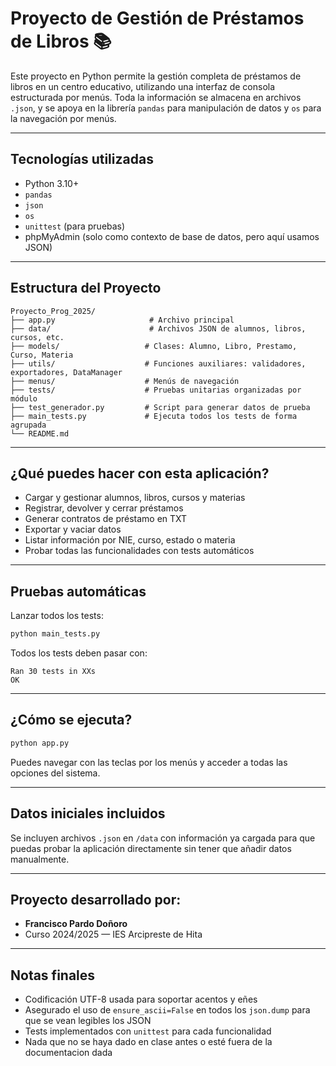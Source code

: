 # Proyecto de Gestión de Préstamos de Libros 📚

Este proyecto en Python permite la gestión completa de préstamos de libros en un centro educativo, utilizando una interfaz de consola estructurada por menús. Toda la información se almacena en archivos `.json`, y se apoya en la librería `pandas` para manipulación de datos y `os` para la navegación por menús.

---

## Tecnologías utilizadas

- Python 3.10+
- `pandas`
- `json`
- `os`
- `unittest` (para pruebas)
- phpMyAdmin (solo como contexto de base de datos, pero aquí usamos JSON)

---

## Estructura del Proyecto

```
Proyecto_Prog_2025/
├── app.py                     # Archivo principal
├── data/                      # Archivos JSON de alumnos, libros, cursos, etc.
├── models/                   # Clases: Alumno, Libro, Prestamo, Curso, Materia
├── utils/                    # Funciones auxiliares: validadores, exportadores, DataManager
├── menus/                    # Menús de navegación
├── tests/                    # Pruebas unitarias organizadas por módulo
├── test_generador.py         # Script para generar datos de prueba
├── main_tests.py             # Ejecuta todos los tests de forma agrupada
└── README.md
```

---

## ¿Qué puedes hacer con esta aplicación?

- Cargar y gestionar alumnos, libros, cursos y materias
- Registrar, devolver y cerrar préstamos
- Generar contratos de préstamo en TXT
- Exportar y vaciar datos
- Listar información por NIE, curso, estado o materia
- Probar todas las funcionalidades con tests automáticos

---

## Pruebas automáticas

Lanzar todos los tests:

```bash
python main_tests.py
```

Todos los tests deben pasar con:

```
Ran 30 tests in XXs
OK
```

---

##  ¿Cómo se ejecuta?

```bash
python app.py
```

Puedes navegar con las teclas por los menús y acceder a todas las opciones del sistema.

---

##  Datos iniciales incluidos

Se incluyen archivos `.json` en `/data` con información ya cargada para que puedas probar la aplicación directamente sin tener que añadir datos manualmente.

---

##  Proyecto desarrollado por:

- **Francisco Pardo Doñoro**
- Curso 2024/2025 — IES Arcipreste de Hita

---

## Notas finales

- Codificación UTF-8 usada para soportar acentos y eñes
- Asegurado el uso de `ensure_ascii=False` en todos los `json.dump` para que se vean legibles los JSON
- Tests implementados con `unittest` para cada funcionalidad
- Nada que no se haya dado en clase antes o esté fuera de la documentacion dada
